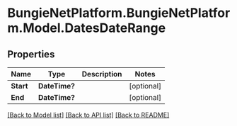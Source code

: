 # BungieNetPlatform.BungieNetPlatform.Model.DatesDateRange
## Properties

Name | Type | Description | Notes
------------ | ------------- | ------------- | -------------
**Start** | **DateTime?** |  | [optional] 
**End** | **DateTime?** |  | [optional] 

[[Back to Model list]](../README.md#documentation-for-models) [[Back to API list]](../README.md#documentation-for-api-endpoints) [[Back to README]](../README.md)

